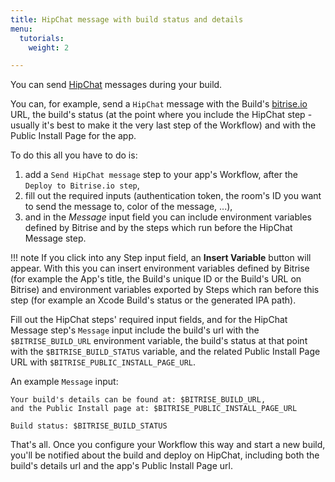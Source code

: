 ```yaml
---
title: HipChat message with build status and details
menu:
  tutorials:
    weight: 2

---
```

You can send [HipChat](https://www.hipchat.com/) messages during your build.

You can, for example, send a `HipChat` message with the Build's [bitrise.io](https://www.bitrise.io) URL,
the build's status (at the point where you include the HipChat step - usually it's best to
make it the very last step of the Workflow) and with the Public Install Page for the app.

To do this all you have to do is:

1. add a `Send HipChat message` step to your app's Workflow, after the `Deploy to Bitrise.io step`,
1. fill out the required inputs (authentication token, the room's ID you want to send the message to,
   color of the message, ...),
1. and in the *Message* input field you can include environment variables
   defined by Bitrise and by the steps which run before the HipChat Message step.

!!! note
    If you click into any Step input field, an **Insert Variable** button will appear.
    With this you can insert environment variables defined by Bitrise
    (for example the App's title, the Build's unique ID or the Build's URL on Bitrise)
    and environment variables exported by Steps which ran before this step
    (for example an Xcode Build's status or the generated IPA path).

Fill out the HipChat steps' required input fields, and for the HipChat Message
step's `Message` input include the build's url with the `$BITRISE_BUILD_URL` environment variable,
the build's status at that point with the `$BITRISE_BUILD_STATUS` variable,
and the related Public Install Page URL with `$BITRISE_PUBLIC_INSTALL_PAGE_URL`.

An example `Message` input:

```
Your build's details can be found at: $BITRISE_BUILD_URL,
and the Public Install page at: $BITRISE_PUBLIC_INSTALL_PAGE_URL

Build status: $BITRISE_BUILD_STATUS
```

That's all. Once you configure your Workflow this way and start a new build,
you'll be notified about the build and deploy on HipChat,
including both the build's details url and the app's Public Install Page url.
